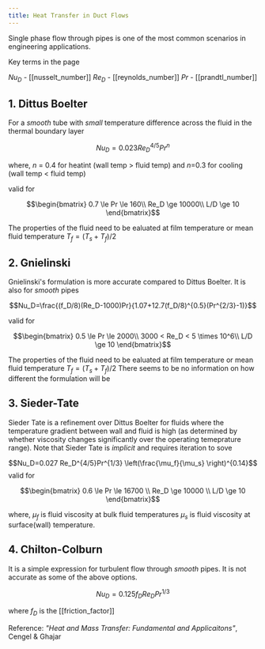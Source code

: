 ```yaml
---
title: Heat Transfer in Duct Flows
---
```


Single phase flow through pipes is one of the most common scenarios in engineering applications. 

Key terms in the page

$Nu_D$ -  [[nusselt_number]]
$Re_D$ - [[reynolds_number]]
$Pr$ -  [[prandtl_number]]

## 1. Dittus Boelter
For a *smooth* tube with *small* temperature difference across the fluid in the thermal boundary layer

$$Nu_D=0.023Re^{4/5}_DPr^n$$

where,
$n$ = 0.4 for heatint (wall temp > fluid temp) and $n$=0.3 for cooling (wall temp < fluid temp)

valid for 

$$\begin{bmatrix}  
0.7 \le Pr \le 160\\  
Re_D \ge 10000\\
L/D \ge 10
\end{bmatrix}$$

The properties of the fluid need to be ealuated at film temperature or mean fluid temperature $T_f = (T_s + T_f)/2$ 

## 2. Gnielinski
Gnielinski's formulation is  more accurate compared to Dittus Boelter. It is also for *smooth* pipes

$$Nu_D=\frac{(f_D/8)(Re_D-1000)Pr}{1.07+12.7(f_D/8)^{0.5}(Pr^{2/3}-1)}$$

valid for 

$$\begin{bmatrix}  
0.5 \le Pr \le 2000\\  
3000 < Re_D < 5 \times 10^6\\
L/D \ge 10
\end{bmatrix}$$

The properties of the fluid need to be ealuated at film temperature or mean fluid temperature $T_f = (T_s + T_f)/2$ 
There seems to be no information on how different the formulation will be 

## 3. Sieder-Tate
Sieder Tate is a refinement over Dittus Boelter for fluids where the temperature gradient between wall and fluid is high (as determined by whether viscosity changes significantly over the operating temeprature range). Note that Sieder Tate is *implicit* and requires iteration to sove


$$Nu_D=0.027 Re_D^{4/5}Pr^{1/3} \left(\frac{\mu_f}{\mu_s} \right)^{0.14}$$
valid for 

$$\begin{bmatrix}  
0.6 \le Pr \le 16700 \\
Re_D \ge 10000 \\
L/D \ge 10
\end{bmatrix}$$

where,
$\mu_f$ is fluid viscosity at bulk fluid temperatures
$\mu_s$ is fluid viscosity at surface(wall) temperature.

## 4. Chilton-Colburn
It is a simple expression for turbulent flow through *smooth* pipes. It is not accurate as some of the above options. 

$$Nu_D=0.125f_DRe_DPr^{1/3}$$

where $f_D$ is the [[friction_factor]]

Reference: *"Heat and Mass Transfer: Fundamental and Applicaitons"*, Cengel & Ghajar